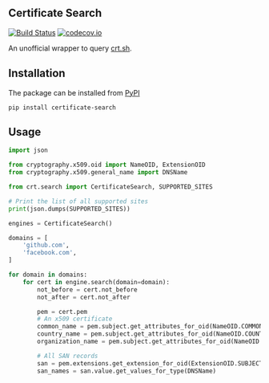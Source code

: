 Certificate Search
------------------

[![Build Status](https://travis-ci.org/huydhn/crt-search.svg?branch=master)](https://travis-ci.org/huydhn/crt-search)
[![codecov.io](https://codecov.io/gh/huydhn/crt-search/master.svg)](http://codecov.io/gh/huydhn/crt-search?branch=master)

An unofficial wrapper to query [crt.sh](https://crt.sh/).

Installation
------------

The package can be installed from
[PyPI](https://pypi.org/project/crt-search)

```
pip install certificate-search
```

Usage
-----

```python
import json

from cryptography.x509.oid import NameOID, ExtensionOID
from cryptography.x509.general_name import DNSName

from crt.search import CertificateSearch, SUPPORTED_SITES

# Print the list of all supported sites
print(json.dumps(SUPPORTED_SITES))

engines = CertificateSearch()

domains = [
    'github.com',
    'facebook.com',
]

for domain in domains:
    for cert in engine.search(domain=domain):
        not_before = cert.not_before
        not_after = cert.not_after

        pem = cert.pem
        # An x509 certificate
        common_name = pem.subject.get_attributes_for_oid(NameOID.COMMON_NAME)[0].value
        country_name = pem.subject.get_attributes_for_oid(NameOID.COUNTRY_NAME)[0].value
        organization_name = pem.subject.get_attributes_for_oid(NameOID.ORGANIZATION_NAME)[0].value

        # All SAN records
        san = pem.extensions.get_extension_for_oid(ExtensionOID.SUBJECT_ALTERNATIVE_NAME)
        san_names = san.value.get_values_for_type(DNSName)
```
